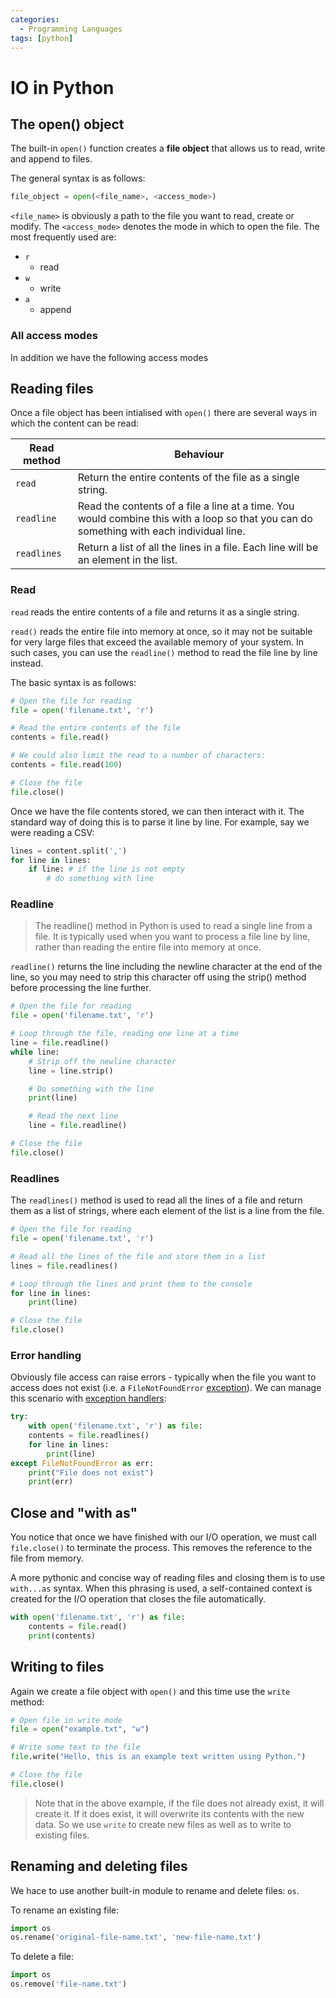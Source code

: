 ```yaml
---
categories:
  - Programming Languages
tags: [python]
---
```


# IO in Python

## The open() object

The built-in `open()` function creates a **file object** that allows us to read, write and append to files.

The general syntax is as follows:

```py
file_object = open(<file_name>, <access_mode>)
```

`<file_name>` is obviously a path to the file you want to read, create or modify. The `<access_mode>` denotes the mode in which to open the file. The most frequently used are:

- `r`
  - read
- `w`
  - write
- `a`
  - append

### All access modes

In addition we have the following access modes

## Reading files

Once a file object has been intialised with `open()` there are several ways in which the content can be read:

| Read method | Behaviour                                                                                                                                |
| ----------- | ---------------------------------------------------------------------------------------------------------------------------------------- |
| `read`      | Return the entire contents of the file as a single string.                                                                               |
| `readline`  | Read the contents of a file a line at a time. You would combine this with a loop so that you can do something with each individual line. |
| `readlines` | Return a list of all the lines in a file. Each line will be an element in the list.                                                      |

### Read

`read` reads the entire contents of a file and returns it as a single string.

`read()` reads the entire file into memory at once, so it may not be suitable for very large files that exceed the available memory of your system. In such cases, you can use the `readline()` method to read the file line by line instead.

The basic syntax is as follows:

```py
# Open the file for reading
file = open('filename.txt', 'r')

# Read the entire contents of the file
contents = file.read()

# We could also limit the read to a number of characters:
contents = file.read(100)

# Close the file
file.close()
```

Once we have the file contents stored, we can then interact with it. The standard way of doing this is to parse it line by line. For example, say we were reading a CSV:

```py
lines = content.split(',')
for line in lines:
    if line: # if the line is not empty
        # do something with line
```

### Readline

> The readline() method in Python is used to read a single line from a file. It is typically used when you want to process a file line by line, rather than reading the entire file into memory at once.

`readline()` returns the line including the newline character at the end of the line, so you may need to strip this character off using the strip() method before processing the line further.

```python
# Open the file for reading
file = open('filename.txt', 'r')

# Loop through the file, reading one line at a time
line = file.readline()
while line:
    # Strip off the newline character
    line = line.strip()

    # Do something with the line
    print(line)

    # Read the next line
    line = file.readline()

# Close the file
file.close()
```

### Readlines

The `readlines()` method is used to read all the lines of a file and return them as a list of strings, where each element of the list is a line from the file.

```py
# Open the file for reading
file = open('filename.txt', 'r')

# Read all the lines of the file and store them in a list
lines = file.readlines()

# Loop through the lines and print them to the console
for line in lines:
    print(line)

# Close the file
file.close()
```

### Error handling

Obviously file access can raise errors - typically when the file you want to access does not exist (i.e. a `FileNotFoundError` [exception](/Programming_Languages/Python/Syntax/Error_handling_in_Python.md)). We can manage this scenario with [exception handlers](/Programming_Languages/Python/Syntax/Error_handling_in_Python.md):

```py
try:
    with open('filename.txt', 'r') as file:
    contents = file.readlines()
    for line in lines:
        print(line)
except FileNotFoundError as err:
    print("File does not exist")
    print(err)
```

## Close and "with as"

You notice that once we have finished with our I/O operation, we must call `file.close()` to terminate the process. This removes the reference to the file from memory.

A more pythonic and concise way of reading files and closing them is to use `with...as` syntax. When this phrasing is used, a self-contained context is created for the I/O operation that closes the file automatically.

```py
with open('filename.txt', 'r') as file:
    contents = file.read()
    print(contents)
```

## Writing to files

Again we create a file object with `open()` and this time use the `write` method:

```py
# Open file in write mode
file = open("example.txt", "w")

# Write some text to the file
file.write("Hello, this is an example text written using Python.")

# Close the file
file.close()
```

> Note that in the above example, if the file does not already exist, it will create it. If it does exist, it will overwrite its contents with the new data. So we use `write` to create new files as well as to write to existing files.

## Renaming and deleting files

We hace to use another built-in module to rename and delete files: `os`.

To rename an existing file:

```py
import os
os.rename('original-file-name.txt', 'new-file-name.txt')
```

To delete a file:

```py
import os
os.remove('file-name.txt')
```
